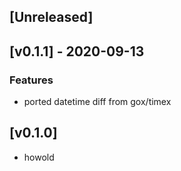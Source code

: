 ## [Unreleased]


## [v0.1.1] - 2020-09-13
### Features
- ported datetime diff from gox/timex


## [v0.1.0]
- howold

